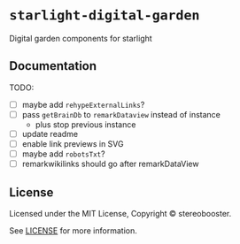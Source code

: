 # `starlight-digital-garden`

Digital garden components for starlight

## Documentation

TODO:

- [ ] maybe add `rehypeExternalLinks`?
- [ ] pass `getBrainDb` to `remarkDataview` instead of instance
  - plus stop previous instance
- [ ] update readme
- [ ] enable link previews in SVG
- [ ] maybe add `robotsTxt`?
- [ ] remarkwikilinks should go after remarkDataView

## License

Licensed under the MIT License, Copyright © stereobooster.

See [LICENSE](https://github.com/stereobooster/starlight-digital-garden/blob/main/LICENSE) for more information.
